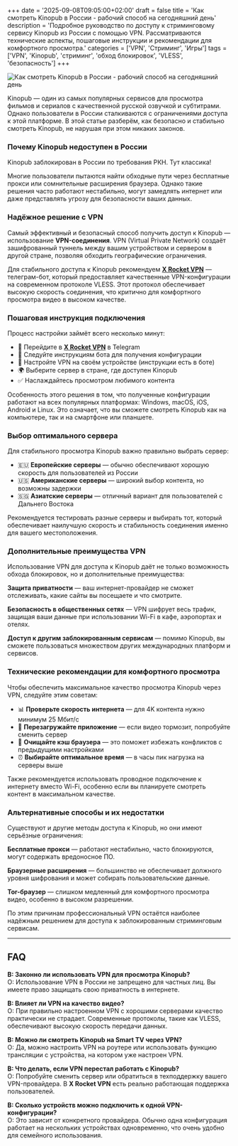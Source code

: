 +++
date = '2025-09-08T09:05:00+02:00'
draft = false
title = 'Как смотреть Kinopub в России - рабочий способ на сегодняшний день'
description = 'Подробное руководство по доступу к стриминговому сервису Kinopub из России с помощью VPN. Рассматриваются технические аспекты, пошаговые инструкции и рекомендации для комфортного просмотра.'
categories = ['VPN', 'Стриминг', 'Игры']
tags = ['VPN', 'Kinopub', 'стриминг', 'обход блокировок', 'VLESS', 'безопасность']
+++

![Как смотреть Kinopub в России - рабочий способ на сегодняшний день](https://imagestoring.fra1.cdn.digitaloceanspaces.com/29CF2699-461E-4037-9A06-A87F9A5BD41C.png)

Kinopub — один из самых популярных сервисов для просмотра фильмов и сериалов с качественной русской озвучкой и субтитрами. Однако пользователи в России сталкиваются с ограничениями доступа к этой платформе. В этой статье разберём, как безопасно и стабильно смотреть Kinopub, не нарушая при этом никаких законов.

### Почему Kinopub недоступен в России

Kinopub заблокирован в России по требования РКН. Тут классика!

Многие пользователи пытаются найти обходные пути через бесплатные прокси или сомнительные расширения браузера. Однако такие решения часто работают нестабильно, могут замедлять интернет или даже представлять угрозу для безопасности ваших данных.

### Надёжное решение с VPN

Самый эффективный и безопасный способ получить доступ к Kinopub — использование **VPN-соединения**. VPN (Virtual Private Network) создаёт зашифрованный туннель между вашим устройством и сервером в другой стране, позволяя обходить географические ограничения.


Для стабильного доступа к Kinopub рекомендуем **[X Rocket VPN](https://t.me/X_Rocket_VPN_bot?start=ref-b-9)** — телеграм-бот, который предоставляет качественные VPN-конфигурации на современном протоколе VLESS. Этот протокол обеспечивает высокую скорость соединения, что критично для комфортного просмотра видео в высоком качестве.

### Пошаговая инструкция подключения

Процесс настройки займёт всего несколько минут:

- 🚀 Перейдите в **[X Rocket VPN](https://t.me/X_Rocket_VPN_bot?start=ref-b-9)** в Telegram
- 📱 Следуйте инструкциям бота для получения конфигурации
- 🔧 Настройте VPN на своём устройстве (инструкции есть в боте)
- 🌍 Выберите сервер в стране, где доступен Kinopub
- ✅ Наслаждайтесь просмотром любимого контента


Особенность этого решения в том, что полученные конфигурации работают на всех популярных платформах: Windows, macOS, iOS, Android и Linux. Это означает, что вы сможете смотреть Kinopub как на компьютере, так и на смартфоне или планшете.

### Выбор оптимального сервера

Для стабильного просмотра Kinopub важно правильно выбрать сервер:

- 🇪🇺 **Европейские серверы** — обычно обеспечивают хорошую скорость для пользователей из России
- 🇺🇸 **Американские серверы** — широкий выбор контента, но возможны задержки
- 🇸🇬 **Азиатские серверы** — отличный вариант для пользователей с Дальнего Востока


Рекомендуется тестировать разные серверы и выбирать тот, который обеспечивает наилучшую скорость и стабильность соединения именно для вашего местоположения.

### Дополнительные преимущества VPN

Использование VPN для доступа к Kinopub даёт не только возможность обхода блокировок, но и дополнительные преимущества:

**Защита приватности** — ваш интернет-провайдер не сможет отслеживать, какие сайты вы посещаете и что смотрите.


**Безопасность в общественных сетях** — VPN шифрует весь трафик, защищая ваши данные при использовании Wi-Fi в кафе, аэропортах и отелях.


**Доступ к другим заблокированным сервисам** — помимо Kinopub, вы сможете пользоваться множеством других международных платформ и сервисов.

### Технические рекомендации для комфортного просмотра

Чтобы обеспечить максимальное качество просмотра Kinopub через VPN, следуйте этим советам:

- 📊 **Проверьте скорость интернета** — для 4K контента нужно минимум 25 Мбит/с
- 🔄 **Перезагружайте приложение** — если видео тормозит, попробуйте сменить сервер
- 💾 **Очищайте кэш браузера** — это поможет избежать конфликтов с предыдущими настройками
- ⏰ **Выбирайте оптимальное время** — в часы пик нагрузка на серверы выше


Также рекомендуется использовать проводное подключение к интернету вместо Wi-Fi, особенно если вы планируете смотреть контент в максимальном качестве.

### Альтернативные способы и их недостатки

Существуют и другие методы доступа к Kinopub, но они имеют серьёзные ограничения:

**Бесплатные прокси** — работают нестабильно, часто блокируются, могут содержать вредоносное ПО.


**Браузерные расширения** — большинство не обеспечивает должного уровня шифрования и может собирать пользовательские данные.


**Tor-браузер** — слишком медленный для комфортного просмотра видео, особенно в высоком разрешении.


По этим причинам профессиональный VPN остаётся наиболее надёжным решением для доступа к заблокированным стриминговым сервисам.

---

## FAQ

**В: Законно ли использовать VPN для просмотра Kinopub?**  
О: Использование VPN в России не запрещено для частных лиц. Вы имеете право защищать свою приватность в интернете.

**В: Влияет ли VPN на качество видео?**  
О: При правильно настроенном VPN с хорошими серверами качество практически не страдает. Современные протоколы, такие как VLESS, обеспечивают высокую скорость передачи данных.

**В: Можно ли смотреть Kinopub на Smart TV через VPN?**  
О: Да, можно настроить VPN на роутере или использовать функцию трансляции с устройства, на котором уже настроен VPN.

**В: Что делать, если VPN перестал работать с Kinopub?**  
О: Попробуйте сменить сервер или обратиться в техподдержку вашего VPN-провайдера. В **X Rocket VPN** есть реально работающая поддержка пользователей.

**В: Сколько устройств можно подключить к одной VPN-конфигурации?**  
О: Это зависит от конкретного провайдера. Обычно одна конфигурация работает на нескольких устройствах одновременно, что очень удобно для семейного использования.